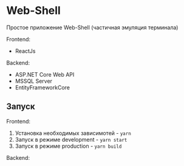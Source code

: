 # Web-Shell
Простое приложение Web-Shell (частичная эмуляция терминала)

Frontend:
- ReactJs

Backend:
- ASP.NET Core Web API
- MSSQL Server
- EntityFrameworkCore

## Запуск
Frontend:
1. Установка необходимых зависимотей - `yarn`
2. Запуск в режиме development - `yarn start`
2. Запуск в режиме production - `yarn build`

Backend:

